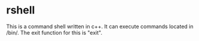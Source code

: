 # rshell

This is a command shell written in c++. It can execute commands located in /bin/. The exit function for this is "exit".
